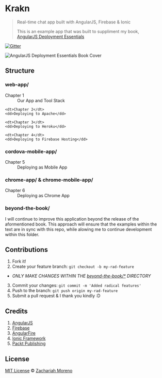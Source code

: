 # Krakn

> Real-time chat app built with AngularJS, Firebase & Ionic
> 
> This is an example app that was built to suppliment my book, [AngularJS Deployment Essentials](https://www.packtpub.com/web-development/angularjs-deployment-essentials)

[![Gitter](https://badges.gitter.im/Join%20Chat.svg)](https://gitter.im/ZachMoreno/krakn?utm_source=badge&utm_medium=badge&utm_campaign=pr-badge)

![AngularJS Deployment Essentials Book Cover](https://d1ldz4te4covpm.cloudfront.net/sites/default/files/imagecache/ppv4_main_book_cover/3582OS_mockupcover_normal.jpg)

## Structure

### web-app/
<dl>
	<dt>Chapter 1</dt>
	<dd>Our App and Tool Stack</dd>

	<dt>Chapter 2</dt>
	<dd>Deploying to Apache</dd>

	<dt>Chapter 3</dt>
	<dd>Deploying to Heroku</dd>

	<dt>Chapter 4</dt>
	<dd>Deploying to Firebase Hosting</dd>
</dl>

### cordova-mobile-app/
<dl>
	<dt>Chapter 5</dt>
	<dd>Deploying as Mobile App</dd>
</dl>

### chrome-app/ & chrome-mobile-app/
<dl>
	<dt>Chapter 6</dt>
	<dd>Deploying as Chrome App</dd>
</dl>

### beyond-the-book/
I will continue to improve this application beyond the release of the aformentioned book. This approach will ensure that the examples within the text are in sync with this repo, while alowing me to continue development within this folder.

## Contributions
1. Fork it!
2. Create your feature branch: `git checkout -b my-rad-feature`
  - *ONLY MAKE CHANGES WITHIN THE [beyond-the-book/*](https://github.com/ZachMoreno/krakn/tree/master/beyond-the-book) DIRECTORY*
3. Commit your changes: `git commit -m 'Added radical features'`
4. Push to the branch: `git push origin my-rad-feature`
5. Submit a pull request & I thank you kindly :D

## Credits
1. [AngularJS](http://angularjs.org/)
2. [Firebase](http://firebase.com/)
  1. [AngularFire](http://angularfire.com/)
3. [Ionic Framework](http://ionicframework.com/)
4. [Packt Publishing](https://www.packtpub.com/web-development/angularjs-deployment-essentials)

## License
[MIT License](https://github.com/ZachMoreno/krakn/blob/master/MIT-license.md) © [Zachariah Moreno](http://www.zachariahmoreno.com)